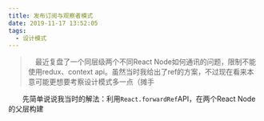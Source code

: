 ```yaml
---
title: 发布订阅与观察者模式
date: 2019-11-17 13:52:05
tags:
  - 设计模式
---
```


> &emsp;最近复盘了一个同层级两个不同React Node如何通讯的问题，限制不能使用redux、context api。虽然当时我给出了ref的方案，不过现在看来本意可能更想要考察设计模式多一点（摊手

<escape><!-- more --></escape>

&emsp;&emsp;先简单说说我当时的解法：利用`React.forwardRef`API，在两个React Node的父层构建